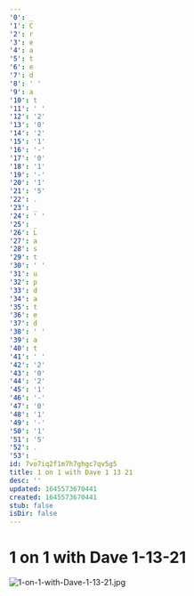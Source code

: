 ```yaml
---
'0': _
'1': C
'2': r
'3': e
'4': a
'5': t
'6': e
'7': d
'8': ' '
'9': a
'10': t
'11': ' '
'12': '2'
'13': '0'
'14': '2'
'15': '1'
'16': '-'
'17': '0'
'18': '1'
'19': '-'
'20': '1'
'21': '5'
'22': .
'23': _
'24': ' '
'25': _
'26': L
'27': a
'28': s
'29': t
'30': ' '
'31': u
'32': p
'33': d
'34': a
'35': t
'36': e
'37': d
'38': ' '
'39': a
'40': t
'41': ' '
'42': '2'
'43': '0'
'44': '2'
'45': '1'
'46': '-'
'47': '0'
'48': '1'
'49': '-'
'50': '1'
'51': '5'
'52': .
'53': _
id: 7vo7iq2f1m7h7ghgc7qv5g5
title: 1 on 1 with Dave 1 13 21
desc: ''
updated: 1645573670441
created: 1645573670441
stub: false
isDir: false
---
```


# 1 on 1 with Dave 1-13-21


![1-on-1-with-Dave-1-13-21.jpg](/assets/1-on-1-with-dave-1-13-21-8045rlvwh8o1.jpg)


